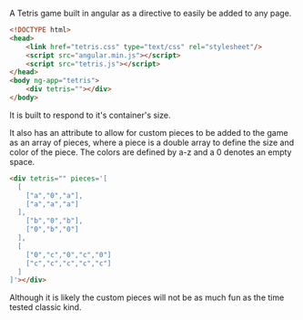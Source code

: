 A Tetris game built in angular as a directive to easily be added to any page.

```html
<!DOCTYPE html>
<head>
	<link href="tetris.css" type="text/css" rel="stylesheet"/>
	<script src="angular.min.js"></script>
	<script src="tetris.js"></script>
</head>
<body ng-app="tetris">
	<div tetris=""></div>
</body>
```

It is built to respond to it's container's size.

It also has an attribute to allow for custom pieces to be added to the game as an array of pieces, where a piece is a double array to define the size and color of the piece.  The colors are defined by a-z and a 0 denotes an empty space.

```html
<div tetris="" pieces='[
  [
    ["a","0","a"],
    ["a","a","a"]
  ],
    ["b","0","b"],
    ["0","b","0"]
  ],
  [
    ["0","c","0","c","0"]
    ["c","c","c","c","c"]
  ]
]'></div>
```

Although it is likely the custom pieces will not be as much fun as the time tested classic kind.

